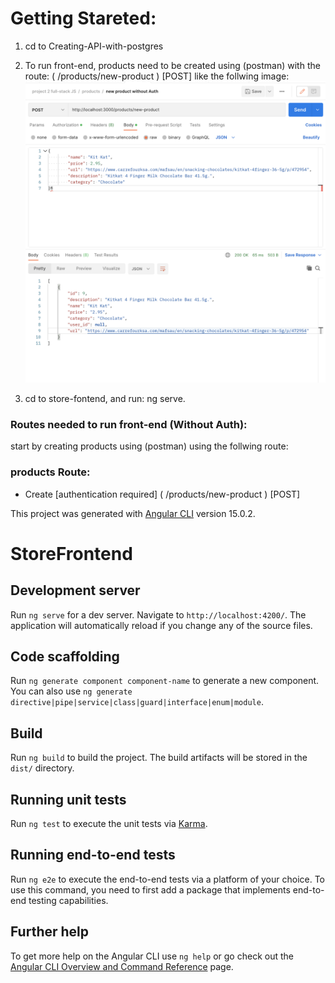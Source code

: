 # Getting Stareted:
1. cd to Creating-API-with-postgres
1. To run front-end, products need to be created using (postman) with the route:
 ( /products/new-product ) [POST] like the follwing image:
![Alt text](assets/creating-product.png "how to add new product..")

2. cd to store-fontend, and run:
    ng serve.


### Routes needed to run front-end (Without Auth):

start by creating products using (postman) using the follwing route:

### products Route:

- Create [authentication required] 
    ( /products/new-product ) [POST]

This project was generated with [Angular CLI](https://github.com/angular/angular-cli) version 15.0.2.

# StoreFrontend
## Development server

Run `ng serve` for a dev server. Navigate to `http://localhost:4200/`. The application will automatically reload if you change any of the source files.

## Code scaffolding

Run `ng generate component component-name` to generate a new component. You can also use `ng generate directive|pipe|service|class|guard|interface|enum|module`.

## Build

Run `ng build` to build the project. The build artifacts will be stored in the `dist/` directory.

## Running unit tests

Run `ng test` to execute the unit tests via [Karma](https://karma-runner.github.io).

## Running end-to-end tests

Run `ng e2e` to execute the end-to-end tests via a platform of your choice. To use this command, you need to first add a package that implements end-to-end testing capabilities.

## Further help

To get more help on the Angular CLI use `ng help` or go check out the [Angular CLI Overview and Command Reference](https://angular.io/cli) page.

